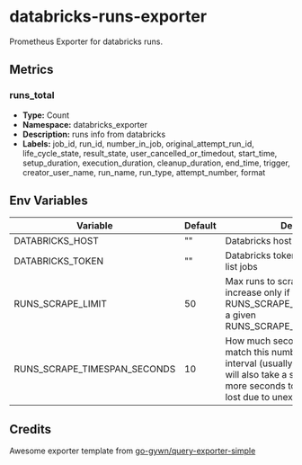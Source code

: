 # databricks-runs-exporter
Prometheus Exporter for databricks runs.

## Metrics

### runs_total
- **Type:** Count
- **Namespace:** databricks_exporter
- **Description:** runs info from databricks
- **Labels:** job_id, run_id, number_in_job, original_attempt_run_id, life_cycle_state, result_state, user_cancelled_or_timedout, start_time, setup_duration, execution_duration, cleanup_duration, end_time, trigger, creator_user_name, run_name, run_type, attempt_number, format

## Env Variables

| Variable                      | Default | Description |
| ----------------------------- | ------- | -----------------------------
| DATABRICKS_HOST               | ""      | Databricks host URL, required
| DATABRICKS_TOKEN              | ""      | Databricks token with permissions to list jobs 
| RUNS_SCRAPE_LIMIT             | 50      | Max runs to scrape on each interval. increase only if you have more then RUNS_SCRAPE_LIMIT runs created in a given RUNS_SCRAPE_TIMESPAN_SECONDS
| RUNS_SCRAPE_TIMESPAN_SECONDS  | 10      | How much seconds ago to scrape, match this number with your scrape interval (usually 10s). The exporter will also take a safety margin of 10 more seconds to ensure no runs are lost due to unexpected delays.

## Credits
Awesome exporter template from [go-gywn/query-exporter-simple](https://github.com/go-gywn/query-exporter-simple.git)

